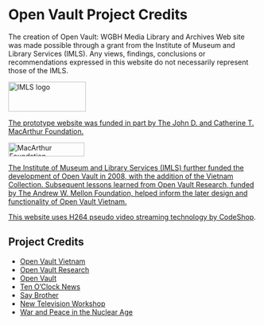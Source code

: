# Open Vault Project Credits

The creation of Open Vault: WGBH Media Library and Archives Web site was made possible 
through a grant from the Institute of Museum and Library Services (IMLS).
Any views, findings, conclusions or recommendations expressed in this website do
not necessarily represent those of the IMLS.

<a href="http://www.imls.gov"><img width="156" height="60" src="/logos/IMLS.jpg"
 alt="IMLS logo" title="IMLS">

The prototype website was funded in part by The John D. and Catherine T. MacArthur
Foundation.

<a href="http://www.macfound.org"><img width="153" height="28" src="/logos/MacArthur.jpg" 
alt="MacArthur Foundation" title="MacArthur Foundation">

The Institute of Museum and Library Services (IMLS) further funded the development 
of Open Vault in 2008, with the addition of the Vietnam Collection. Subsequent 
lessons learned from Open Vault Research, funded by The Andrew W. Mellon Foundation, 
helped inform the later design and functionality of Open Vault Vietnam.

This website uses H264 pseudo video streaming technology by
<a href="http://h264.code-shop.com/">CodeShop</a>.

## Project Credits

- [Open Vault Vietnam](/credits/credits-open-vault-vietnam)
- [Open Vault Research](/credits/credits-open-vault-research)
- [Open Vault](/credits/credits-open-vault)
- [Ten O’Clock News](/credits/credits-ton)
- [Say Brother](/credits/credits-say-brother)
- [New Television Workshop](/credits/credits-ntw)
- [War and Peace in the Nuclear Age](/credits/credits-open-vault-wpna)
